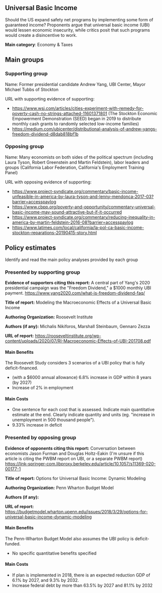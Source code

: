 ## Universal Basic Income

Should the US expand safety net programs by implementing some form of guaranteed income? Proponents argue that universal basic income (UBI) would lessen economic insecurity, while critics posit that such programs would create a disincentive to work.

**Main category**: Economy & Taxes


## Main groups  

### Supporting group
Name: Former presidential candidate Andrew Yang, UBI Center, Mayor Michael Tubbs of Stockton

URL with supporting evidence of supporting:  
- https://www.wsj.com/articles/cities-experiment-with-remedy-for-poverty-cash-no-strings-attached-11601371801 (The Stockton Economic Empowerment Demonstration (SEED) began in 2019 to distribute monthly cash grants to randomly selected low-income families)  
- https://medium.com/ubicenter/distributional-analysis-of-andrew-yangs-freedom-dividend-d8dab818bf1b

### Opposing group
Name: Many economists on both sides of the political spectrum (including Laura Tyson, Robert Greenstein and Martin Feldstein), labor leaders and groups (California Labor Federation, California's Employment Training Panel)

URL with opposing evidence of supporting:  
- https://www.project-syndicate.org/commentary/basic-income-unfeasible-in-america-by-laura-tyson-and-lenny-mendonca-2017-03?barrier=accesspaylog  
- https://www.cbpp.org/poverty-and-opportunity/commentary-universal-basic-income-may-sound-attractive-but-if-it-occurred  
- https://www.project-syndicate.org/commentary/reducing-inequality-in-america-by-martin-feldstein-2016-08?barrier=accesspaylog  
- https://www.latimes.com/local/california/la-pol-ca-basic-income-stockton-reparations-20190415-story.html

## Policy estimates
Identify and read the main policy analyses provided by each group

### Presented by supporting group
**Evidence of supporters citing this report:** A central part of Yang's 2020 presidential campaign was the "Freedom Dividend," a $1000 monthly UBI payment. https://www.yang2020.com/what-is-freedom-dividend-faq/  

**Title of report:** Modeling the Macroeconomic Effects of a Universal Basic Income

**Authoring Organization:** Roosevelt Institute

**Authors (if any):** Michalis Nikiforos, Marshall Steinbaum, Gennaro Zezza

**URL of report:** https://rooseveltinstitute.org/wp-content/uploads/2020/07/RI-Macroeconomic-Effects-of-UBI-201708.pdf

#### Main Benefits
The Roosevelt Study considers 3 scenarios of a UBI policy that is fully deficit-financed.  
- (with a $6000 annual allowance) 6.8% increase in GDP within 8 years (by 2027)
- Increase of 2% in employment

#### Main Costs
- One sentence for each cost that is assessed. Indicate main quantitative estimate at the end. Clearly indicate quantity and units (eg. "increase in unemployment in 500 thousand people").
- 9.33% increase in deficit


### Presented by opposing group
**Evidence of opponents citing this report:**  Conversation between economists Jason Furman and Douglas Holtz-Eakin (I'm unsure if this article is citing the PWBM report on UBI, or a separate PWBM report) https://link-springer-com.libproxy.berkeley.edu/article/10.1057/s11369-020-00177-1

**Title of report:** Options for Universal Basic Income: Dynamic Modeling

**Authoring Organization:** Penn Wharton Budget Model

**Authors (if any):**

**URL of report:** https://budgetmodel.wharton.upenn.edu/issues/2018/3/29/options-for-universal-basic-income-dynamic-modeling

#### Main Benefits
The Penn-Wharton Budget Model also assumes the UBI policy is deficit-funded.  
- No specific quantitative benefits specified

#### Main Costs
- If plan is implemented in 2018, there is an expected reduction GDP of 6.1% by 2027, and 9.3% by 2032.
- Increase federal debt by more than 63.5% by 2027 and 81.1% by 2032


<!-- Later
## Perceptions of credibility  

### Of own policy estimates

#### Supporters  

#### Opponents

### Of policy estimates from the other side

#### Supporters  

#### Opponents
-->
